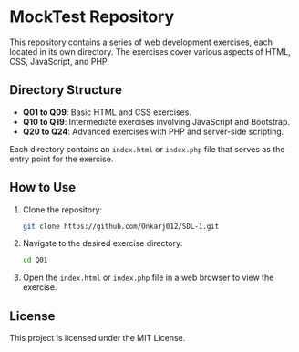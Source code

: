 # MockTest Repository

This repository contains a series of web development exercises, each located in its own directory. The exercises cover various aspects of HTML, CSS, JavaScript, and PHP.

## Directory Structure

- **Q01 to Q09**: Basic HTML and CSS exercises.
- **Q10 to Q19**: Intermediate exercises involving JavaScript and Bootstrap.
- **Q20 to Q24**: Advanced exercises with PHP and server-side scripting.

Each directory contains an `index.html` or `index.php` file that serves as the entry point for the exercise.

## How to Use

1. Clone the repository:
   ```bash
   git clone https://github.com/Onkarj012/SDL-1.git
   ```
2. Navigate to the desired exercise directory:
   ```bash
   cd Q01
   ```
3. Open the `index.html` or `index.php` file in a web browser to view the exercise.

## License

This project is licensed under the MIT License.
